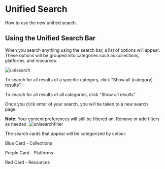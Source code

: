 # Unified Search

How to use the new unified search.

## Using the Unified Search Bar

When you search anything using the search bar, a list of  options will appear. These options will be grouped into categories such as collections, platforms, and resources.

![unisearch](https://github.com/IBM/itz-support-public/blob/main/IBM-Technology-Zone/IBM-Technology-Zone-Runbooks/Images/unisearch.png)

To search for all results of a specific category, click "Show all (category) results". 

To search for all results of all categories, click "Show all results"

Once you click enter of your search, you will be taken to a new search page. 

**Note**: Your content preferences will still be filtered on. Remove or add filters as needed.
![unisearchfilter](https://github.com/IBM/itz-support-public/blob/main/IBM-Technology-Zone/IBM-Technology-Zone-Runbooks/Images/unisearchfilter.png)

The search cards that appear will be categorized by colour:

Blue Card - Collections

Purple Card - Platforms 

Red Card - Resources

